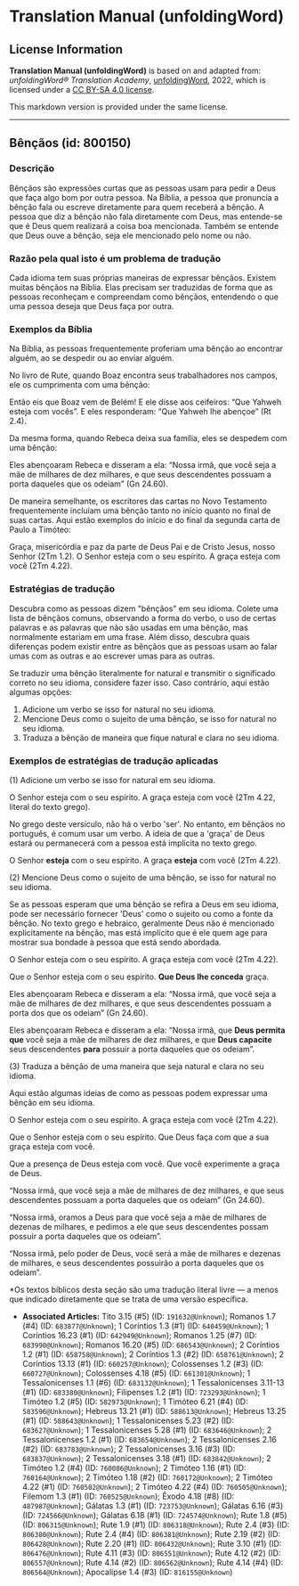 # Translation Manual (unfoldingWord)

## License Information

**Translation Manual (unfoldingWord)** is based on and adapted from: _unfoldingWord® Translation Academy_, [unfoldingWord](https://unfoldingword.org/utw), 2022, which is licensed under a [CC BY-SA 4.0 license](https://creativecommons.org/licenses/by-sa/4.0/legalcode.en).

This markdown version is provided under the same license.



--------------------------------

## Bênçãos (id: 800150)

### Descrição

Bênçãos são expressões curtas que as pessoas usam para pedir a Deus que faça algo bom por outra pessoa. Na Bíblia, a pessoa que pronuncia a bênção fala ou escreve diretamente para quem receberá a bênção. A pessoa que diz a bênção não fala diretamente com Deus, mas entende\-se que é Deus quem realizará a coisa boa mencionada. Também se entende que Deus ouve a bênção, seja ele mencionado pelo nome ou não.

### Razão pela qual isto é um problema de tradução

Cada idioma tem suas próprias maneiras de expressar bênçãos. Existem muitas bênçãos na Bíblia. Elas precisam ser traduzidas de forma que as pessoas reconheçam e compreendam como bênçãos, entendendo o que uma pessoa deseja que Deus faça por outra.

### Exemplos da Bíblia

Na Bíblia, as pessoas frequentemente proferiam uma bênção ao encontrar alguém, ao se despedir ou ao enviar alguém.

No livro de Rute, quando Boaz encontra seus trabalhadores nos campos, ele os cumprimenta com uma bênção:

Então eis que Boaz vem de Belém! E ele disse aos ceifeiros: “Que Yahweh esteja com vocês”. E eles responderam: “Que Yahweh lhe abençoe” (Rt 2\.4\).

Da mesma forma, quando Rebeca deixa sua família, eles se despedem com uma bênção:

Eles abençoaram Rebeca e disseram a ela: “Nossa irmã, que você seja a mãe de milhares de dez milhares, e que seus descendentes possuam a porta daqueles que os odeiam” (Gn 24\.60\).

De maneira semelhante, os escritores das cartas no Novo Testamento frequentemente incluíam uma bênção tanto no início quanto no final de suas cartas. Aqui estão exemplos do início e do final da segunda carta de Paulo a Timóteo:

Graça, misericórdia e paz da parte de Deus Pai e de Cristo Jesus, nosso Senhor (2Tm 1\.2\). O Senhor esteja com o seu espírito. A graça esteja com você (2Tm 4\.22\).

### Estratégias de tradução

Descubra como as pessoas dizem "bênçãos" em seu idioma. Colete uma lista de bênçãos comuns, observando a forma do verbo, o uso de certas palavras e as palavras que não são usadas em uma bênção, mas normalmente estariam em uma frase. Além disso, descubra quais diferenças podem existir entre as bênçãos que as pessoas usam ao falar umas com as outras e ao escrever umas para as outras.

Se traduzir uma bênção literalmente for natural e transmitir o significado correto no seu idioma, considere fazer isso. Caso contrário, aqui estão algumas opções:

1. Adicione um verbo se isso for natural no seu idioma.
2. Mencione Deus como o sujeito de uma bênção, se isso for natural no seu idioma.
3. Traduza a bênção de maneira que fique natural e clara no seu idioma.

### Exemplos de estratégias de tradução aplicadas

(1\) Adicione um verbo se isso for natural em seu idioma.

O Senhor esteja com o seu espírito. A graça esteja com você (2Tm 4\.22, literal do texto grego).

No grego deste versículo, não há o verbo 'ser'. No entanto, em bênçãos no português, é comum usar um verbo. A ideia de que a 'graça' de Deus estará ou permanecerá com a pessoa está implícita no texto grego.

O Senhor **esteja** com o seu espírito. A graça **esteja** com você (2Tm 4\.22\).

(2\) Mencione Deus como o sujeito de uma bênção, se isso for natural no seu idioma.

Se as pessoas esperam que uma bênção se refira a Deus em seu idioma, pode ser necessário fornecer 'Deus' como o sujeito ou como a fonte da bênção. No texto grego e hebraico, geralmente Deus não é mencionado explicitamente na bênção, mas está implícito que é ele quem age para mostrar sua bondade à pessoa que está sendo abordada.

O Senhor esteja com o seu espírito. A graça esteja com você (2Tm 4\.22\).

Que o Senhor esteja com o seu espírito. **Que Deus lhe conceda** graça.

Eles abençoaram Rebeca e disseram a ela: “Nossa irmã, que você seja a mãe de milhares de dez milhares, e que seus descendentes possuam a porta dos que os odeiam” (Gn 24\.60\).

Eles abençoaram Rebeca e disseram a ela: “Nossa irmã, que **Deus permita que** você seja a mãe de milhares de dez milhares, e que **Deus capacite** seus descendentes **para** possuir a porta daqueles que os odeiam”.

(3\) Traduza a bênção de uma maneira que seja natural e clara no seu idioma.

Aqui estão algumas ideias de como as pessoas podem expressar uma bênção em seu idioma.

O Senhor esteja com o seu espírito. A graça esteja com você (2Tm 4\.22\).

Que o Senhor esteja com o seu espírito. Que Deus faça com que a sua graça esteja com você.

Que a presença de Deus esteja com você. Que você experimente a graça de Deus.

“Nossa irmã, que você seja a mãe de milhares de dez milhares, e que seus descendentes possuam a porta daqueles que os odeiam” (Gn 24\.60\).

“Nossa irmã, oramos a Deus para que você seja a mãe de milhares de dezenas de milhares, e pedimos a ele que seus descendentes possam possuir a porta daqueles que os odeiam”.

“Nossa irmã, pelo poder de Deus, você será a mãe de milhares e dezenas de milhares, e seus descendentes possuirão a porta daqueles que os odeiam”.

\*Os textos bíblicos desta seção são uma tradução literal livre — a menos que indicado diretamente que se trata de uma versão específica.

* **Associated Articles:** Tito 3.15 (#5) (ID: `191632@Unknown`); Romanos 1.7 (#4) (ID: `683877@Unknown`); 1 Coríntios 1.3 (#1) (ID: `640459@Unknown`); 1 Coríntios 16.23 (#1) (ID: `642949@Unknown`); Romanos 1.25 (#7) (ID: `683990@Unknown`); Romanos 16.20 (#5) (ID: `686543@Unknown`); 2 Coríntios 1.2 (#1) (ID: `658758@Unknown`); 2 Coríntios 1.3 (#2) (ID: `658761@Unknown`); 2 Coríntios 13.13 (#1) (ID: `660257@Unknown`); Colossenses 1.2 (#3) (ID: `660727@Unknown`); Colossenses 4.18 (#5) (ID: `661301@Unknown`); 1 Tessalonicenses 1.1 (#6) (ID: `683132@Unknown`); 1 Tessalonicenses 3.11-13 (#1) (ID: `683380@Unknown`); Filipenses 1.2 (#1) (ID: `723293@Unknown`); 1 Timóteo 1.2 (#5) (ID: `582973@Unknown`); 1 Timóteo 6.21 (#4) (ID: `583596@Unknown`); Hebreus 13.21 (#1) (ID: `588613@Unknown`); Hebreus 13.25 (#1) (ID: `588643@Unknown`); 1 Tessalonicenses 5.23 (#2) (ID: `683627@Unknown`); 1 Tessalonicenses 5.28 (#1) (ID: `683646@Unknown`); 2 Tessalonicenses 1.2 (#1) (ID: `683654@Unknown`); 2 Tessalonicenses 2.16 (#2) (ID: `683783@Unknown`); 2 Tessalonicenses 3.16 (#3) (ID: `683837@Unknown`); 2 Tessalonicenses 3.18 (#1) (ID: `683842@Unknown`); 2 Timóteo 1.2 (#4) (ID: `760086@Unknown`); 2 Timóteo 1.16 (#1) (ID: `760164@Unknown`); 2 Timóteo 1.18 (#2) (ID: `760172@Unknown`); 2 Timóteo 4.22 (#1) (ID: `760502@Unknown`); 2 Timóteo 4.22 (#4) (ID: `760505@Unknown`); Filemom 1.3 (#1) (ID: `760525@Unknown`); Êxodo 4.18 (#8) (ID: `487987@Unknown`); Gálatas 1.3 (#1) (ID: `723753@Unknown`); Gálatas 6.16 (#3) (ID: `724566@Unknown`); Gálatas 6.18 (#1) (ID: `724574@Unknown`); Rute 1.8 (#5) (ID: `806315@Unknown`); Rute 1.9 (#1) (ID: `806318@Unknown`); Rute 2.4 (#3) (ID: `806380@Unknown`); Rute 2.4 (#4) (ID: `806381@Unknown`); Rute 2.19 (#2) (ID: `806428@Unknown`); Rute 2.20 (#1) (ID: `806432@Unknown`); Rute 3.10 (#1) (ID: `806476@Unknown`); Rute 4.11 (#3) (ID: `806551@Unknown`); Rute 4.12 (#2) (ID: `806557@Unknown`); Rute 4.14 (#2) (ID: `806562@Unknown`); Rute 4.14 (#4) (ID: `806564@Unknown`); Apocalipse 1.4 (#3) (ID: `816155@Unknown`)

